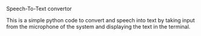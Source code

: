 Speech-To-Text convertor


This is a simple python code to convert and speech into text by taking input from the microphone of the system and displaying the text in the terminal.
